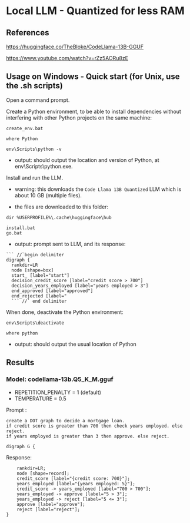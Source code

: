 # Local LLM - Quantized for less RAM

## References

https://huggingface.co/TheBloke/CodeLlama-13B-GGUF

https://www.youtube.com/watch?v=rZz5AORu8zE

## Usage on Windows - Quick start (for Unix, use the .sh scripts)

Open a command prompt.

Create a Python environment, to be able to install dependencies without interfering with other Python projects on the same machine:

```
create_env.bat

where Python

env\Scripts\python -v
```
- output: should output the location and version of Python, at env\Scripts\python.exe.

Install and run the LLM.

- warning: this downloads the `Code Llama 13B Quantized` LLM which is about 10 GB (multiple files).

- the files are downloaded to this folder:

`dir %USERPROFILE%\.cache\huggingface\hub`

```
install.bat
go.bat
```

- output: prompt sent to LLM, and its response:

```
``` //`begin delimiter
digraph {
  rankdir=LR
  node [shape=box]
  start_ [label="start"]
  decision_credit_score [label="credit score > 700"]
  decision_years_employed [label="years employed > 3"]
  end_approved [label="approved"]
  end_rejected [label="
  ``` //` end delimiter
```

When done, deactivate the Python environment:

```
env\Scripts\deactivate

where python
```

- output: should output the usual location of Python

## Results

### Model: codellama-13b.Q5_K_M.gguf

- REPETITION_PENALTY = 1 (default)
- TEMPERATURE = 0.5

Prompt :

```
create a DOT graph to decide a mortgage loan.
if credit score is greater than 700 then check years employed. else reject.
if years employed is greater than 3 then approve. else reject.

digraph G {
```

Response:

```
    rankdir=LR;
    node [shape=record];
    credit_score [label="{credit score: 700}"];
    years_employed [label="{years employed: 5}"];
    credit_score -> years_employed [label="700 > 700"];
    years_employed -> approve [label="5 > 3"];
    years_employed -> reject [label="5 <= 3"];
    approve [label="approve"];
    reject [label="reject"];
}
```
